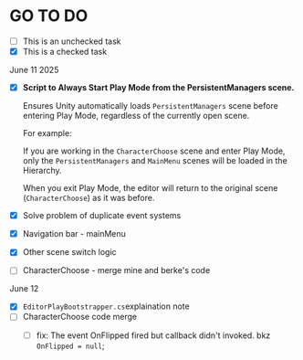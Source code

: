 # GO TO DO

* [ ] This is an unchecked task
* [x] This is a checked task

June 11 2025

*   [x] **Script to Always Start Play Mode from the PersistentManagers scene.**

    Ensures Unity automatically loads `PersistentManagers` scene before entering Play Mode, regardless of the currently open scene.

    For example:

    If you are working in the `CharacterChoose` scene and enter Play Mode, only the `PersistentManagers` and `MainMenu` scenes will be loaded in the Hierarchy.

    When you exit Play Mode, the editor will return to the original scene (`CharacterChoose`) as it was before.
* [x] Solve problem of duplicate event systems
* [x] Navigation bar - mainMenu
* [x] Other scene switch logic
* [ ] CharacterChoose - merge mine and berke's code

June 12

* [x] `EditorPlayBootstrapper.cs`explaination note
* [ ] CharacterChoose code merge
  * [ ] fix: The event OnFlipped fired but callback didn't invoked. bkz `OnFlipped = null`;

